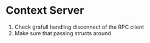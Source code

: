 # Context Server
1. Check grafull handling disconnect of the RPC client
2. Make sure that passing structs around